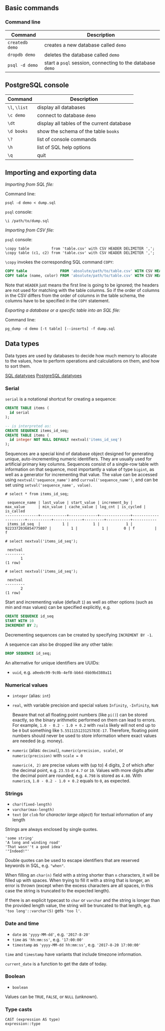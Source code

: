 
## Basic commands

### Command line

| Command | Description |
| ------- | ----------- |
| `createdb demo` | creates a new database called `demo` |
| `dropdb demo`   | deletes the database called `demo` |
| `psql -d demo`  | start a `psql` session, connecting to the database `demo` |


## PostgreSQL console

| Command | Description |
| ------- | ----------- |
| `\l`, `\list` | display all databases |
| `\c demo`     | connect to database `demo` |
| `\dt`         | display all tables of the current database |
| `\d books`    | show the schema of the table `books` |
| `\?`          | list of console commands |
| `\h`          | list of SQL help options |
| `\q`          | quit  |

## Importing and exporting data

_Importing from SQL file:_

Command line:
```
psql -d demo < dump.sql
```

`psql` console:
```
\i /path/to/dump.sql
```

_Importing from CSV file:_

`psql` console:
```
\copy table          from 'table.csv' with CSV HEADER DELIMITER ',';
\copy table (c1, c2) from 'table.csv' with CSV HEADER DELIMITER ',';
```
`\copy` invokes the corresponding SQL command `COPY`:
```sql
COPY table               FROM 'absolute/path/to/table.csv' WITH CSV HEADER DELIMITER ',';
COPY table (name, color) FROM 'absolute/path/to/table.csv' WITH CSV HEADER DELIMITER ',';
```

Note that `HEADER` just means the first line is going to be ignored;
the headers are not used for matching with the table columns.
So if the order of columns in the CSV differs from the order of columns
in the table schema, the columns have to be specified in the `COPY` statement.

_Exporting a database or a specific table into an SQL file:_

Command line:
```
pg_dump -d demo [-t table] [--inserts] -f dump.sql
```

## Data types

Data types are used by databases to decide how much memory to allocate to the values, how to perform operations and calculations on them, and how to sort them.

[SQL datatypes](https://www.w3schools.com/sql/sql_datatypes.asp)
[PostgreSQL datatypes](https://www.postgresql.org/docs/current/static/datatype.html)

### Serial

`serial` is a notational shortcut for creating a sequence:

```sql
CREATE TABLE items (
  id serial
);

-- is interpreted as:
CREATE SEQUENCE items_id_seq;
CREATE TABLE items (
  id integer NOT NULL DEFAULT nextval('items_id_seq')
);
```

Sequences are a special kind of database object designed for generating unique, auto-incrementing numeric identifiers. They are usually used for artificial primary key columns. Sequences consist of a single-row table with information on that sequence, most importantly a value of type `bigint`, as well as a generator for incrementing that value. The value can be accessed using `nextval('sequence_name')` and `currval('sequence_name')`, and can be set using `setval('sequence_name', value)`.

```
# select * from items_id_seq;

 sequence_name | last_value | start_value | increment_by |      max_value      | min_value | cache_value | log_cnt | is_cycled | is_called
---------------+------------+-------------+--------------+---------------------+-----------+-------------+---------+-----------+-----------
 items_id_seq  |          1 |           1 |            1 | 9223372036854775807 |         1 |           1 |       0 | f         | f

# select nextval('items_id_seq');

 nextval
---------
       1
(1 row)

# select nextval('items_id_seq');

 nextval
---------
       2
(1 row)
```

Start and incrementing value (default `1`) as well as other options (such as min and max values) can be specified explicitly, e.g.
```sql
CREATE SEQUENCE id_seq
START WITH 10
INCREMENT BY 2;
```

Decrementing sequences can be created by specifying `INCREMENT BY -1`.

A sequence can also be dropped like any other table:
```sql
DROP SEQUENCE id_seq;
```

An alternative for unique identifiers are UUIDs:

* `uuid`, e.g. `a0eebc99-9c0b-4ef8-bb6d-6bb9bd380a11`

### Numerical values

* `integer` (alias: `int`)

* `real`, with variable precision and special values `Infinity`, `-Infinity`, `NaN`

    Beware that not all floating point numbers (like `pi()`) can be stored exactly, so the binary arithmetic performed on them can lead to errors.
    For example, `1.0 - 0.2 - 1.0 + 0.2` with `real`s likely will not end up to be `0` but something like `5.551115123125783E-17`.
    Therefore, floating point numbers should never be used to store information where exact values are needed (e.g. money).

* `numeric` (alias: `decimal`), `numeric(precision, scale)`, or `numeric(precision)` with `scale = 0`

    `numeric(4, 2)` are precise values with (up to) 4 digits, 2 of which after the decimal point, e.g. `23.55` or `4.7` or `10`.
    Values with more digits after the decimal point are rounded, e.g. `4.798` is stored as `4.80`.
    With `numeric`s, `1.0 - 0.2 - 1.0 + 0.2` equals to `0`, as expected.


### Strings

* `char(fixed-length)`
* `varchar(max-length)`
* `text` (or `clob` for _character large object_) for textual information of any length

Strings are always enclosed by single quotes.
```
'some string'
'A long and winding road'
'That wasn''t a good idea'
'"Indeed!"'
```

Double quotes can be used to escape identifiers that are reserved keywords in SQL, e.g. `"when"`.

When filling an `char(n)` field with a string shorter than `n` characters, it will be filled up with spaces.
When trying to fill it with a string that is longer, an error is thrown (except when the excess characters are all spaces, in this case the string is truncated to the expected length).

If there is an explicit typecast to `char` or `varchar` and the string is longer than the provided length value, the string will be truncated to that length, e.g. `'too long'::varchar(5)` gets `'too l'`.

### Date and time

* `date` as `'yyyy-MM-dd'`, e.g. `'2017-8-20'`
* `time` as `'hh:mm:ss'`, e.g. `'17:00:00'`
* `timestamp` as `'yyyy-MM-dd hh:mm:ss'`, e.g. `'2017-8-20 17:00:00'`

`time` and `timestamp` have variants that include timezone information.

`current_date` is a function to get the date of today.

### Boolean

* `boolean`

Values can be `TRUE`, `FALSE`, or `NULL` (unknown).

### Type casts

```
CAST (expression AS type)
expression::type
```
